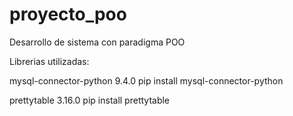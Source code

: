 # proyecto_poo

Desarrollo de sistema con paradigma POO

Librerias utilizadas:

mysql-connector-python 9.4.0
pip install mysql-connector-python

prettytable 3.16.0
pip install prettytable

